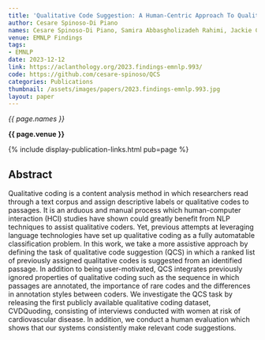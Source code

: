 ```yaml
---
title: 'Qualitative Code Suggestion: A Human-Centric Approach To Qualitative Coding'
author: Cesare Spinoso-Di Piano
names: Cesare Spinoso-Di Piano, Samira Abbasgholizadeh Rahimi, Jackie Chi Kit Cheung
venue: EMNLP Findings
tags:
- EMNLP
date: 2023-12-12
link: https://aclanthology.org/2023.findings-emnlp.993/
code: https://github.com/cesare-spinoso/QCS
categories: Publications
thumbnail: /assets/images/papers/2023.findings-emnlp.993.jpg
layout: paper
---
```


*{{ page.names }}*

**{{ page.venue }}**

{% include display-publication-links.html pub=page %}

## Abstract

Qualitative coding is a content analysis method in which researchers read through a text corpus and assign descriptive labels or qualitative codes to passages. It is an arduous and manual process which human-computer interaction (HCI) studies have shown could greatly benefit from NLP techniques to assist qualitative coders. Yet, previous attempts at leveraging language technologies have set up qualitative coding as a fully automatable classification problem. In this work, we take a more assistive approach by defining the task of qualitative code suggestion (QCS) in which a ranked list of previously assigned qualitative codes is suggested from an identified passage. In addition to being user-motivated, QCS integrates previously ignored properties of qualitative coding such as the sequence in which passages are annotated, the importance of rare codes and the differences in annotation styles between coders. We investigate the QCS task by releasing the first publicly available qualitative coding dataset, CVDQuoding, consisting of interviews conducted with women at risk of cardiovascular disease. In addition, we conduct a human evaluation which shows that our systems consistently make relevant code suggestions.
